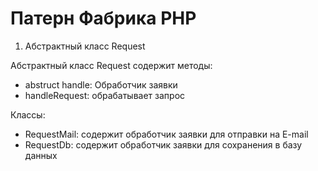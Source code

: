# Патерн Фабрика PHP

1) Абстрактный класс Request<br>

Абстрактный класс Request содержит методы: <br>
- abstruct handle: Обработчик заявки
- handleRequest: обрабатывает запрос


Классы:
- RequestMail: содержит обработчик заявки для отправки на E-mail
- RequestDb: содержит обработчик заявки для сохранения в базу данных